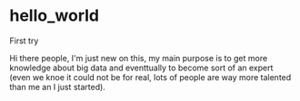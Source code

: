 # hello_world
First try

Hi there people, I'm just new on this, my main purpose is to get more knowledge about big data and eventtually to become sort of an expert (even we knoe it could not be for real, lots of people are way more talented than me an I just started).
